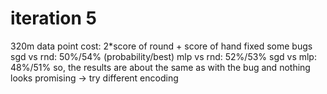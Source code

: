 # iteration 5
320m data point
cost: 2\*score of round + score of hand
fixed some bugs
sgd vs rnd: 50%/54% (probability/best)
mlp vs rnd: 52%/53%
sgd vs mlp: 48%/51%
so, the results are about the same as with the bug and nothing looks promising
-> try different encoding
